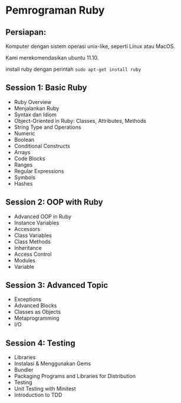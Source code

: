 # Pemrograman Ruby

## Persiapan:

Komputer dengan sistem operasi unix-like, seperti Linux atau MacOS.

Kami merekomendasikan ubuntu 11.10.

install ruby dengan perintah `sudo apt-get install ruby`

## Session 1: Basic Ruby

* Ruby Overview
* Menjalankan Ruby
* Syntax dan Idiom
* Object-Oriented in Ruby: Classes, Attributes, Methods
* String Type and Operations
* Numeric
* Boolean
* Conditional Constructs
* Arrays
* Code Blocks
* Ranges
* Regular Expressions
* Symbols
* Hashes

## Session 2: OOP with Ruby

* Advanced OOP in Ruby
* Instance Variables
* Accessors
* Class Variables
* Class Methods
* Inheritance
* Access Control
* Modules
* Variable

## Session 3: Advanced Topic

* Exceptions
* Advanced Blocks
* Classes as Objects
* Metaprogramming
* I/O

## Session 4: Testing

* Libraries
* Instalasi & Menggunakan Gems
* Bundler
* Packaging Programs and Libraries for Distribution
* Testing
* Unit Testing with Minitest
* Introduction to TDD
